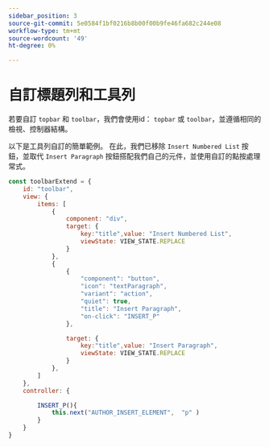 ```yaml
---
sidebar_position: 3
source-git-commit: 5e0584f1bf0216b8b00f00b9fe46fa682c244e08
workflow-type: tm+mt
source-wordcount: '49'
ht-degree: 0%

---
```



# 自訂標題列和工具列

若要自訂 `topbar` 和 `toolbar`，我們會使用id： `topbar` 或 `toolbar`，並遵循相同的檢視、控制器結構。

以下是工具列自訂的簡單範例。 在此，我們已移除 `Insert Numbered List` 按鈕，並取代 `Insert Paragraph` 按鈕搭配我們自己的元件，並使用自訂的點按處理常式。

```js title = toolbar_customisation.js
const toolbarExtend = {
    id: "toolbar",
    view: {
        items: [
            {
                component: "div",
                target: {
                    key:"title",value: "Insert Numbered List",                    
                    viewState: VIEW_STATE.REPLACE
                }
            },
            {
                {
                    "component": "button",
                    "icon": "textParagraph",
                    "variant": "action",
                    "quiet": true,
                    "title": "Insert Paragraph",
                    "on-click": "INSERT_P"
                },

                target: {
                    key:"title",value: "Insert Paragraph",                    
                    viewState: VIEW_STATE.REPLACE
                }
            },
        ]
    },
    controller: {

        INSERT_P(){
            this.next("AUTHOR_INSERT_ELEMENT",  "p" )
        }
    }
}
```

